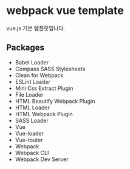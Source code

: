 # webpack vue template

vue.js 기본 템플릿입니다.

## Packages

- Babel Loader
- Compass SASS Stylesheets
- Clean for Webpack
- ESLint Loader
- Mini Css Extract Plugin
- File Loader
- HTML Beautify Webpack Plugin
- HTML Loader
- HTML Webpack Plugin
- SASS Loader
- Vue
- Vue-loader
- Vue-router
- Webpack
- Webpack CLI
- Webpack Dev Server
